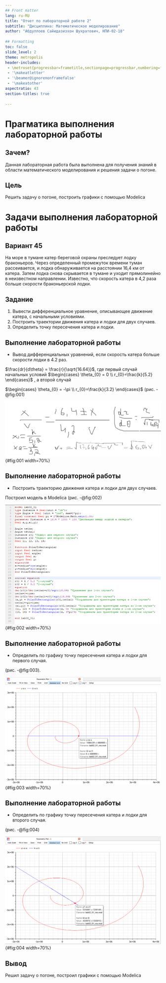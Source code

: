 ```yaml
---
## Front matter
lang: ru-RU
title: "Отчет по лабораторной работе 2"
subtitle: "Дисциплина: Математическое моделирование"
author: "Абдуллоев Сайидазизхон Шухратович, НПИ-02-18"

## Formatting
toc: false
slide_level: 2
theme: metropolis
header-includes:
 - \metroset{progressbar=frametitle,sectionpage=progressbar,numbering=fraction}
 - '\makeatletter'
 - '\beamer@ignorenonframefalse'
 - '\makeatother'
aspectratio: 43
section-titles: true

---
```


# Прагматика выполнения лабораторной работы

## Зачем?

Данная лабораторная работа была выполнена для получения знаний в области математического моделирования и решения задачи о погоне.

## Цель

Решить задачу о погоне, построить графики с помощью Modelica

# **Задачи выполнения лабораторной работы**

## Вариант 45

На море в тумане катер береговой охраны преследует лодку браконьеров.
Через определенный промежуток времени туман рассеивается, и лодка обнаруживается 
на расстоянии 16,4 км от катера. Затем лодка снова скрывается в тумане и уходит 
прямолинейно в неизвестном направлении. Известно, что скорость катера в 4,2 раза 
больше скорости браконьерской лодки.

## Задание

1. Вывести дифференциальное уравнение, описывающее движение катера, с начальными условиями.
2. Построить траектории движения катера и лодки для двух случаев.
3. Определить точку пересечения катера и лодки.

## Выполнение лабораторной работы

- Вывод дифференциальных уравнений, если скорость катера больше скорости лодки в 4.2 раз.

$\frac{dr}{d\theta} = \frac{r}{\sqrt{16.64}}$, где первый случай начальных условий
$\begin{cases}
    \theta_{0} = 0 \\
    r_{0}=\frac{k}{5.2}
  \end{cases}$
, а второй случай

$\begin{cases}
    \theta_{0} = -\pi \\
    r_{0}=\frac{k}{3.2}
  \end{cases}$
(рис. -@fig:001)

![Вывод уравнений](../report/image/6.png){#fig:001 width=70%}

## Выполнение лабораторной работы

- Построить траекторию движения катера и лодки для двух случаев.

Построил модель в Modelica (рис. -@fig:002)

![Код](../report/image/5.png){#fig:002 width=70%}

## Выполнение лабораторной работы

- Определить по графику точку пересечения катера и лодки для первого случая.

(рис. -@fig:003).

![Графики для первого случая](../report/image/3.png){#fig:003 width=70%}


## Выполнение лабораторной работы
- Определить по графику точку пересечения катера и лодки для второго случая.

 (рис. -@fig:004)

![Графики для второго случая](../report/image/4.png){#fig:004 width=70%}


## Вывод

Решил задачу о погоне, построил графики с помощью Modelica
